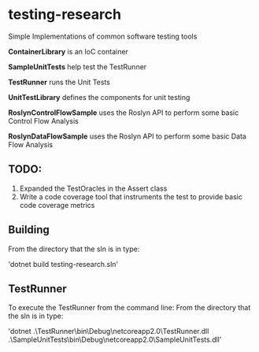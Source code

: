 # testing-research
Simple Implementations of common software testing tools

**ContainerLibrary** is an IoC container

**SampleUnitTests** help test the TestRunner

**TestRunner** runs the Unit Tests

**UnitTestLibrary** defines the components for unit testing

**RoslynControlFlowSample** uses the Roslyn API to perform some basic Control Flow Analysis

**RoslynDataFlowSample** uses the Roslyn API to perform some basic Data Flow Analysis

## TODO:
1. Expanded the TestOracles in the Assert class
2. Write a code coverage tool that instruments the test to provide basic code coverage metrics

## Building
From the directory that the sln is in type: 

'dotnet build testing-research.sln'

## TestRunner
To execute the TestRunner from the command line:
From the directory that the sln is in type: 

'dotnet .\TestRunner\bin\Debug\netcoreapp2.0\TestRunner.dll .\SampleUnitTests\bin\Debug\netcoreapp2.0\SampleUnitTests.dll'

